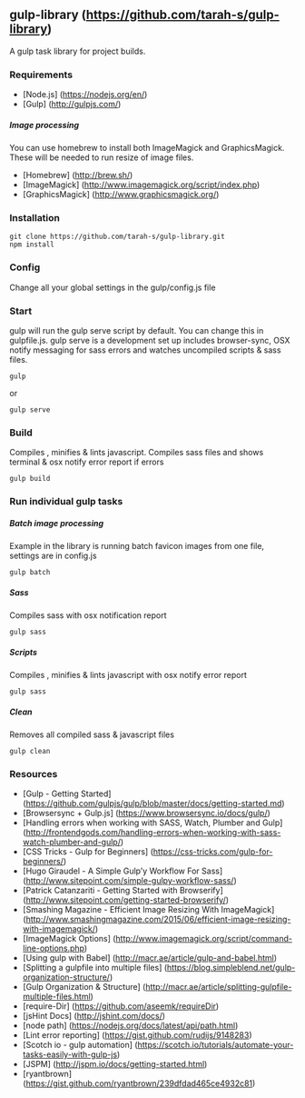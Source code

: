 ## gulp-library (https://github.com/tarah-s/gulp-library)

A gulp task library for project builds.


### Requirements
* [Node.js] (https://nodejs.org/en/)
* [Gulp] (http://gulpjs.com/)

##### Image processing
You can use homebrew to install both ImageMagick and GraphicsMagick. These will be needed to run resize of image files.
* [Homebrew] (http://brew.sh/)
* [ImageMagick] (http://www.imagemagick.org/script/index.php)
* [GraphicsMagick] (http://www.graphicsmagick.org/)



### Installation

```
git clone https://github.com/tarah-s/gulp-library.git
npm install
```


### Config
Change all your global settings in the gulp/config.js file



### Start
gulp will run the gulp serve script by default. You can change this in gulpfile.js.
gulp serve is a development set up includes browser-sync, OSX notify messaging for sass errors and watches uncompiled scripts & sass files.

```
gulp
```

or 

```
gulp serve
```


### Build
Compiles , minifies & lints javascript. Compiles sass files and shows terminal & osx notify error report if errors

```
gulp build
```


### Run individual gulp tasks

##### Batch image processing
Example in the library is running batch favicon images from one file, settings are in config.js 

```
gulp batch
```


##### Sass
Compiles sass with osx notification report

```
gulp sass
```


##### Scripts
Compiles , minifies & lints javascript with osx notify error report

```
gulp sass
```


##### Clean
Removes all compiled sass & javascript files
```
gulp clean
```

### Resources
* [Gulp - Getting Started] (https://github.com/gulpjs/gulp/blob/master/docs/getting-started.md)
* [Browsersync + Gulp.js] (https://www.browsersync.io/docs/gulp/)
* [Handling errors when working with SASS, Watch, Plumber and Gulp] (http://frontendgods.com/handling-errors-when-working-with-sass-watch-plumber-and-gulp/)
* [CSS Tricks - Gulp for Beginners] (https://css-tricks.com/gulp-for-beginners/)
* [Hugo Giraudel - A Simple Gulp’y Workflow For Sass] (http://www.sitepoint.com/simple-gulpy-workflow-sass/)
* [Patrick Catanzariti - Getting Started with Browserify] (http://www.sitepoint.com/getting-started-browserify/)
* [Smashing Magazine - Efficient Image Resizing With ImageMagick] (http://www.smashingmagazine.com/2015/06/efficient-image-resizing-with-imagemagick/)
* [ImageMagick Options] (http://www.imagemagick.org/script/command-line-options.php)
* [Using gulp with Babel] (http://macr.ae/article/gulp-and-babel.html)
* [Splitting a gulpfile into multiple files] (https://blog.simpleblend.net/gulp-organization-structure/)
* [Gulp Organization & Structure] (http://macr.ae/article/splitting-gulpfile-multiple-files.html)
* [require-Dir] (https://github.com/aseemk/requireDir)
* [jsHint Docs] (http://jshint.com/docs/)
* [node path] (https://nodejs.org/docs/latest/api/path.html)
* [Lint error reporting] (https://gist.github.com/rudijs/9148283)
* [Scotch io - gulp automation] (https://scotch.io/tutorials/automate-your-tasks-easily-with-gulp-js)
* [JSPM] (http://jspm.io/docs/getting-started.html)
* [ryantbrown] (https://gist.github.com/ryantbrown/239dfdad465ce4932c81)
